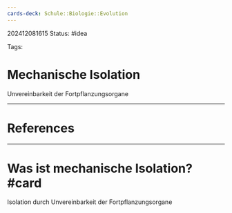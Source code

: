 ```yaml
---
cards-deck: Schule::Biologie::Evolution
---
```

202412081615
Status: #idea

Tags:

# Mechanische Isolation
Unvereinbarkeit der Fortpflanzungsorgane


---
# References



---


# Was ist mechanische Isolation? #card 
Isolation durch Unvereinbarkeit der Fortpflanzungsorgane